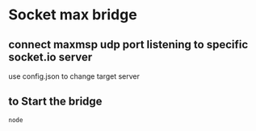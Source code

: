 # Socket max bridge

## connect maxmsp udp port listening to specific socket.io server

use config.json to change target server

## to Start the bridge

```
node 
```